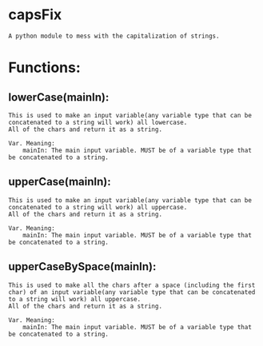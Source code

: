 # capsFix
    A python module to mess with the capitalization of strings.
# Functions:
##  lowerCase(mainIn):
    This is used to make an input variable(any variable type that can be concatenated to a string will work) all lowercase.
    All of the chars and return it as a string.

    Var. Meaning:
        mainIn: The main input variable. MUST be of a variable type that be concatenated to a string.
##  upperCase(mainIn):
    This is used to make an input variable(any variable type that can be concatenated to a string will work) all uppercase.
    All of the chars and return it as a string.
 
    Var. Meaning:
        mainIn: The main input variable. MUST be of a variable type that be concatenated to a string.
##  upperCaseBySpace(mainIn):
    This is used to make all the chars after a space (including the first char) of an input variable(any variable type that can be concatenated to a string will work) all uppercase.
    All of the chars and return it as a string.
 
    Var. Meaning:
        mainIn: The main input variable. MUST be of a variable type that be concatenated to a string.
